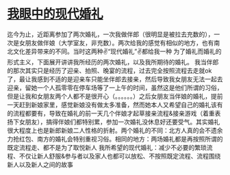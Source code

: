 # [我眼中的现代婚礼](https://github.com/GeorgeCh2/blog/issues/2)

迄今为止，近距离参加了两次婚礼，一次我做伴郎（很明显是被拉去充数的），一次是女朋友做伴娘（大学室友，非充数）。两次给我的感觉有相似的地方，也有南北文化差异带来的不同。当时这两种✌️“现代婚礼”✌️都给我一种 为了婚礼而婚礼的形式主义，下面展开讲讲我所经历的两次婚礼，以及我所期待的婚礼。
我当伴郎的那次其实只是经历了迎亲、拍照、晚宴的流程，过去完全按照流程去走就ok了，最让我感到不适的是迎亲车只能坐伴郎去接亲，然后导致我女朋友无法一起去迎亲，留她一个人孤零零在停车场等了一上午的时间，虽然这是他们所谓的习俗，但是让我和女朋友两个人都不是很开心（。。。。。。）之后女朋友当伴娘的婚礼，提前一天赶到新娘家里，感觉新娘没有做太多准备，然而她本人又希望自己的婚礼该有的流程都要有，导致在婚礼的前一天几个伴娘才起草接亲流程&接亲游戏（着重表扬下女朋友），搞得伴娘们都特别累，参加一次婚礼没休息好还要受气。其实婚礼很大程度上也是新郎新娘二人性格的折射。两个婚礼的不同：北方人真的会不遗余力抢红包、南方的婚礼会特别重视习俗。相同的地方：两场婚礼都是再按照所谓的既定流程走、都不是为了取悦新人
我所希望的现代婚礼：减少不必要的繁琐流程、不仅让新人舒服&参与者以及家人也都可以放松、不按照既定流程、流程围绕新人以及新人之间的故事